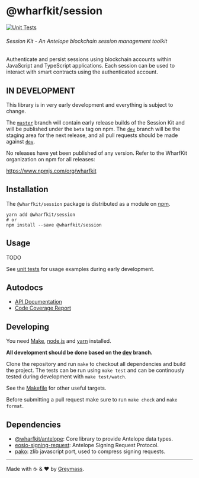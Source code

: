 # @wharfkit/session

[![Unit Tests](https://github.com/wharfkit/session/actions/workflows/test.yml/badge.svg)](https://github.com/wharfkit/session/actions/workflows/test.yml?query=branch%3Amain)

###### Session Kit - An Antelope blockchain session management toolkit

Authenticate and persist sessions using blockchain accounts within JavaScript and TypeScript applications. Each session can be used to interact with smart contracts using the authenticated account.

## IN DEVELOPMENT

This library is in very early development and everything is subject to change.

The [`master`](https://github.com/wharfkit/session) branch will contain early release builds of the Session Kit and will be published under the `beta` tag on npm. The [`dev`](https://github.com/wharfkit/session/tree/dev) branch will be the staging area for the next release, and all pull requests should be made against [`dev`](https://github.com/wharfkit/session/tree/dev).

No releases have yet been published of any version. Refer to the WharfKit organization on npm for all releases:

https://www.npmjs.com/org/wharfkit

## Installation

The `@wharfkit/session` package is distributed as a module on [npm](https://www.npmjs.com/package/PACKAGE).

```
yarn add @wharfkit/session
# or
npm install --save @wharfkit/session
```

## Usage

TODO

See [unit tests](https://github.com/wharfkit/session/tree/main/test) for usage examples during early development.

## Autodocs

-   [API Documentation](https://wharfkit.github.io/session/)
-   [Code Coverage Report](https://wharfkit.github.io/session/coverage/)

## Developing

You need [Make](https://www.gnu.org/software/make/), [node.js](https://nodejs.org/en/) and [yarn](https://classic.yarnpkg.com/en/docs/install) installed.

**All development should be done based on the [dev](https://github.com/wharfkit/session/tree/dev) branch.**

Clone the repository and run `make` to checkout all dependencies and build the project. The tests can be run using `make test` and can be continously tested during development with `make test/watch`.

See the [Makefile](./Makefile) for other useful targets.

Before submitting a pull request make sure to run `make check` and `make format`.

## Dependencies

-   [@wharfkit/antelope](https://github.com/wharfkit/antelope): Core library to provide Antelope data types.
-   [eosio-signing-request](https://github.com/greymass/eosio-signing-request): Antelope Signing Request Protocol.
-   [pako](https://github.com/nodeca/pako): zlib javascript port, used to compress signing requests.

---

Made with ☕️ & ❤️ by [Greymass](https://greymass.com).
